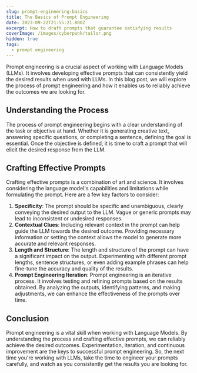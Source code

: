 ```yaml
---
slug: prompt-engineering-basics
title: The Basics of Prompt Engineering
date: 2023-09-22T21:55:21.800Z
excerpt: How to draft prompts that guarantee satisfying results
coverImage: /images/cyberpunk/tailor.png
hidden: true
tags:
  - prompt engineering
---
```


Prompt engineering is a crucial aspect of working with Language Models (LLMs). It involves developing effective prompts that can consistently yield the desired results when used with LLMs. In this blog post, we will explore the process of prompt engineering and how it enables us to reliably achieve the outcomes we are looking for.

## Understanding the Process

The process of prompt engineering begins with a clear understanding of the task or objective at hand. Whether it is generating creative text, answering specific questions, or completing a sentence, defining the goal is essential. Once the objective is defined, it is time to craft a prompt that will elicit the desired response from the LLM.

## Crafting Effective Prompts

Crafting effective prompts is a combination of art and science. It involves considering the language model's capabilities and limitations while formulating the prompt. Here are a few key factors to consider:

1. **Specificity**: The prompt should be specific and unambiguous, clearly conveying the desired output to the LLM. Vague or generic prompts may lead to inconsistent or undesired responses.
2. **Contextual Clues**: Including relevant context in the prompt can help guide the LLM towards the desired outcome. Providing necessary information or setting the context allows the model to generate more accurate and relevant responses.
3. **Length and Structure**: The length and structure of the prompt can have a significant impact on the output. Experimenting with different prompt lengths, sentence structures, or even adding example phrases can help fine-tune the accuracy and quality of the results.
4. **Prompt Engineering Iteration**: Prompt engineering is an iterative process. It involves testing and refining prompts based on the results obtained. By analyzing the outputs, identifying patterns, and making adjustments, we can enhance the effectiveness of the prompts over time.

## Conclusion

Prompt engineering is a vital skill when working with Language Models. By understanding the process and crafting effective prompts, we can reliably achieve the desired outcomes. Experimentation, iteration, and continuous improvement are the keys to successful prompt engineering. So, the next time you're working with LLMs, take the time to engineer your prompts carefully, and watch as you consistently get the results you are looking for.
